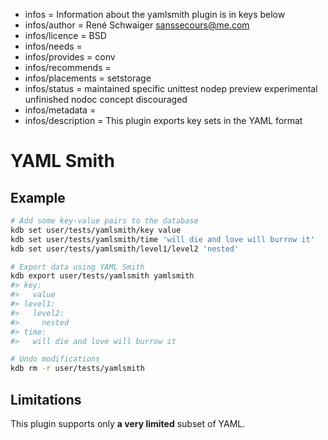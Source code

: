 - infos = Information about the yamlsmith plugin is in keys below
- infos/author = René Schwaiger <sanssecours@me.com>
- infos/licence = BSD
- infos/needs =
- infos/provides = conv
- infos/recommends =
- infos/placements = setstorage
- infos/status = maintained specific unittest nodep preview experimental unfinished nodoc concept discouraged
- infos/metadata =
- infos/description = This plugin exports key sets in the YAML format

# YAML Smith

## Example

```sh
# Add some key-value pairs to the database
kdb set user/tests/yamlsmith/key value
kdb set user/tests/yamlsmith/time 'will die and love will burrow it'
kdb set user/tests/yamlsmith/level1/level2 'nested'

# Export data using YAML Smith
kdb export user/tests/yamlsmith yamlsmith
#> key:
#>   value
#> level1:
#>   level2:
#>     nested
#> time:
#>   will die and love will burrow it

# Undo modifications
kdb rm -r user/tests/yamlsmith
```

## Limitations

This plugin supports only **a very limited** subset of YAML.
